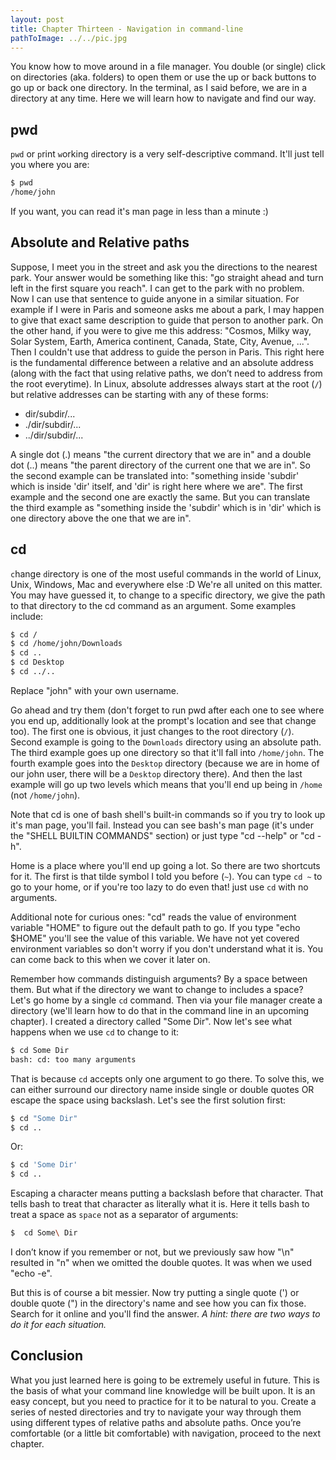```yaml
---
layout: post
title: Chapter Thirteen - Navigation in command-line
pathToImage: ../../pic.jpg
---
```


You know how to move around in a file manager. You double (or single) click on directories (aka. folders) to open them or use the up or back buttons to go up or back one directory. In the terminal, as I said before, we are in a directory at any time. Here we will learn how to navigate and find our way.

## pwd

`pwd` or `p`rint `w`orking `d`irectory is a very self-descriptive command. It'll just tell you where you are:

```bash
$ pwd
/home/john
```

If you want, you can read it's man page in less than a minute :)

## Absolute and Relative paths

Suppose, I meet you in the street and ask you the directions to the nearest park. Your answer would be something like this: "go straight ahead and turn left in the first square you reach". I can get to the park with no problem. Now I can use that sentence to guide anyone in a similar situation. For example if I were in Paris and someone asks me about a park, I may happen to give that exact same description to guide that person to another park. On the other hand, if you were to give me this address: "Cosmos, Milky way, Solar System, Earth, America continent, Canada, State, City, Avenue, ...". Then I couldn't use that address to guide the person in Paris. This right here is the fundamental difference between a relative and an absolute address (along with the fact that using relative paths, we don’t need to address from the root everytime). In Linux, absolute addresses always start at the root (`/`) but relative addresses can be starting with any of these forms:

- dir/subdir/...
- ./dir/subdir/...
- ../dir/subdir/...

A single dot (.) means "the current directory that we are in" and a double dot (..) means "the parent directory of the current one that we are in". So the second example can be translated into: "something inside 'subdir' which is inside 'dir' itself, and 'dir' is right here where we are". The first example and the second one are exactly the same. But you can translate the third example as "something inside the 'subdir' which is in 'dir' which is one directory above the one that we are in".

## cd

`c`hange `d`irectory is one of the most useful commands in the world of Linux, Unix, Windows, Mac and everywhere else :D We're all united on this matter. You may have guessed it, to change to a specific directory, we give the path to that directory to the cd command as an argument. Some examples include:

```bash
$ cd /
$ cd /home/john/Downloads
$ cd ..
$ cd Desktop
$ cd ../..
```

<p class="note">
Replace "john" with your own username.
</p>

Go ahead and try them (don't forget to run pwd after each one to see where you end up, additionally look at the prompt's location and see that change too). The first one is obvious, it just changes to the root directory (`/`). Second example is going to the `Downloads` directory using an absolute path. The third example goes up one directory so that it'll fall into `/home/john`. The fourth example goes into the `Desktop` directory (because we are in home of our john user, there will be a `Desktop` directory there). And then the last example will go up two levels which means that you'll end up being in `/home` (not `/home/john`).

<p class="note">
Note that cd is one of bash shell's built-in commands so if you try to look up it's man page, you'll fail. Instead you can see bash's man page (it's under the "SHELL BUILTIN COMMANDS" section) or just type "cd --help" or "cd -h".
</p>

Home is a place where you'll end up going a lot. So there are two shortcuts for it. The first is that tilde symbol I told you before (`~`). You can type `cd ~` to go to your home, or if you're too lazy to do even that! just use `cd` with no arguments.

<p class="note">
Additional note for curious ones: "cd" reads the value of environment variable "HOME" to figure out the default path to go. If you type "echo $HOME" you'll see the value of this variable. We have not yet covered environment variables so don't worry if you don't understand what it is. You can come back to this when we cover it later on.
</p>

Remember how commands distinguish arguments? By a space between them. But what if the directory we want to change to includes a space? Let's go home by a single `cd` command. Then via your file manager create a directory (we'll learn how to do that in the command line in an upcoming chapter). I created a directory called "Some Dir". Now let's see what happens when we use `cd` to change to it:

```bash
$ cd Some Dir
bash: cd: too many arguments
```

That is because `cd` accepts only one argument to go there. To solve this, we can either surround our directory name inside single or double quotes OR escape the space using backslash. Let's see the first solution first:

```bash
$ cd "Some Dir"
$ cd ..
```

Or:

```bash
$ cd 'Some Dir'
$ cd ..
```

Escaping a character means putting a backslash before that character. That tells bash to treat that character as literally what it is. Here it tells bash to treat a space as `space` not as a separator of arguments:

```bash
$  cd Some\ Dir
```

<p class="note">
I don’t know if you remember or not, but we previously saw how "\n" resulted in "n" when we omitted the double quotes. It was when we used "echo -e".
</p>

But this is of course a bit messier. Now try putting a single quote (') or double quote (") in the directory's name and see how you can fix those. Search for it online and you'll find the answer. *A hint: there are two ways to do it for each situation.*

## Conclusion

What you just learned here is going to be extremely useful in future. This is the basis of what your command line knowledge will be built upon. It is an easy concept, but you need to practice for it to be natural to you. Create a series of nested directories and try to navigate your way through them using different types of relative paths and absolute paths. Once you’re comfortable (or a little bit comfortable) with navigation, proceed to the next chapter.

